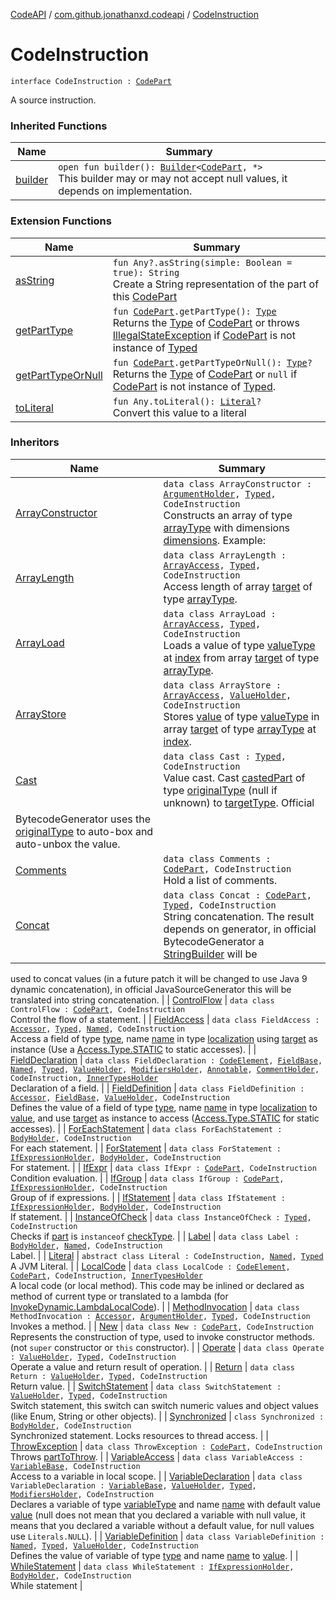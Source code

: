 [CodeAPI](../index.md) / [com.github.jonathanxd.codeapi](index.md) / [CodeInstruction](.)

# CodeInstruction

`interface CodeInstruction : `[`CodePart`](-code-part/index.md)

A source instruction.

### Inherited Functions

| Name | Summary |
|---|---|
| [builder](-code-part/builder.md) | `open fun builder(): `[`Builder`](../com.github.jonathanxd.codeapi.builder/-builder/index.md)`<`[`CodePart`](-code-part/index.md)`, *>`<br>This builder may or may not accept null values, it depends on implementation. |

### Extension Functions

| Name | Summary |
|---|---|
| [asString](../com.github.jonathanxd.codeapi.util/kotlin.-any/as-string.md) | `fun Any?.asString(simple: Boolean = true): String`<br>Create a String representation of the part of this [CodePart](-code-part/index.md) |
| [getPartType](../com.github.jonathanxd.codeapi.util/get-part-type.md) | `fun `[`CodePart`](-code-part/index.md)`.getPartType(): `[`Type`](http://docs.oracle.com/javase/6/docs/api/java/lang/reflect/Type.html)<br>Returns the [Type](http://docs.oracle.com/javase/6/docs/api/java/lang/reflect/Type.html) of [CodePart](-code-part/index.md) or throws [IllegalStateException](http://docs.oracle.com/javase/6/docs/api/java/lang/IllegalStateException.html) if [CodePart](-code-part/index.md) is not instance of [Typed](../com.github.jonathanxd.codeapi.base/-typed/index.md) |
| [getPartTypeOrNull](../com.github.jonathanxd.codeapi.util/get-part-type-or-null.md) | `fun `[`CodePart`](-code-part/index.md)`.getPartTypeOrNull(): `[`Type`](http://docs.oracle.com/javase/6/docs/api/java/lang/reflect/Type.html)`?`<br>Returns the [Type](http://docs.oracle.com/javase/6/docs/api/java/lang/reflect/Type.html) of [CodePart](-code-part/index.md) or `null` if [CodePart](-code-part/index.md) is not instance of [Typed](../com.github.jonathanxd.codeapi.base/-typed/index.md). |
| [toLiteral](../com.github.jonathanxd.codeapi.util.conversion/kotlin.-any/to-literal.md) | `fun Any.toLiteral(): `[`Literal`](../com.github.jonathanxd.codeapi.literal/-literal/index.md)`?`<br>Convert this value to a literal |

### Inheritors

| Name | Summary |
|---|---|
| [ArrayConstructor](../com.github.jonathanxd.codeapi.base/-array-constructor/index.md) | `data class ArrayConstructor : `[`ArgumentHolder`](../com.github.jonathanxd.codeapi.base/-argument-holder/index.md)`, `[`Typed`](../com.github.jonathanxd.codeapi.base/-typed/index.md)`, CodeInstruction`<br>Constructs an array of type [arrayType](../com.github.jonathanxd.codeapi.base/-array-constructor/array-type.md) with dimensions [dimensions](../com.github.jonathanxd.codeapi.base/-array-constructor/dimensions.md). Example: |
| [ArrayLength](../com.github.jonathanxd.codeapi.base/-array-length/index.md) | `data class ArrayLength : `[`ArrayAccess`](../com.github.jonathanxd.codeapi.base/-array-access/index.md)`, `[`Typed`](../com.github.jonathanxd.codeapi.base/-typed/index.md)`, CodeInstruction`<br>Access length of array [target](../com.github.jonathanxd.codeapi.base/-array-length/target.md) of type [arrayType](../com.github.jonathanxd.codeapi.base/-array-length/array-type.md). |
| [ArrayLoad](../com.github.jonathanxd.codeapi.base/-array-load/index.md) | `data class ArrayLoad : `[`ArrayAccess`](../com.github.jonathanxd.codeapi.base/-array-access/index.md)`, `[`Typed`](../com.github.jonathanxd.codeapi.base/-typed/index.md)`, CodeInstruction`<br>Loads a value of type [valueType](../com.github.jonathanxd.codeapi.base/-array-load/value-type.md) at [index](../com.github.jonathanxd.codeapi.base/-array-load/--index--.md) from array [target](../com.github.jonathanxd.codeapi.base/-array-load/target.md) of type [arrayType](../com.github.jonathanxd.codeapi.base/-array-load/array-type.md). |
| [ArrayStore](../com.github.jonathanxd.codeapi.base/-array-store/index.md) | `data class ArrayStore : `[`ArrayAccess`](../com.github.jonathanxd.codeapi.base/-array-access/index.md)`, `[`ValueHolder`](../com.github.jonathanxd.codeapi.base/-value-holder/index.md)`, CodeInstruction`<br>Stores [value](../com.github.jonathanxd.codeapi.base/-array-store/value-to-store.md) of type [valueType](../com.github.jonathanxd.codeapi.base/-array-store/value-type.md) in array [target](../com.github.jonathanxd.codeapi.base/-array-store/target.md) of type [arrayType](../com.github.jonathanxd.codeapi.base/-array-store/array-type.md) at [index](../com.github.jonathanxd.codeapi.base/-array-store/--index--.md). |
| [Cast](../com.github.jonathanxd.codeapi.base/-cast/index.md) | `data class Cast : `[`Typed`](../com.github.jonathanxd.codeapi.base/-typed/index.md)`, CodeInstruction`<br>Value cast. Cast [castedPart](../com.github.jonathanxd.codeapi.base/-cast/casted-part.md) of type [originalType](../com.github.jonathanxd.codeapi.base/-cast/original-type.md) (null if unknown) to [targetType](../com.github.jonathanxd.codeapi.base/-cast/target-type.md). Official
BytecodeGenerator uses the [originalType](../com.github.jonathanxd.codeapi.base/-cast/original-type.md) to auto-box and auto-unbox the value. |
| [Comments](../com.github.jonathanxd.codeapi.base.comment/-comments/index.md) | `data class Comments : `[`CodePart`](-code-part/index.md)`, CodeInstruction`<br>Hold a list of comments. |
| [Concat](../com.github.jonathanxd.codeapi.base/-concat/index.md) | `data class Concat : `[`CodePart`](-code-part/index.md)`, `[`Typed`](../com.github.jonathanxd.codeapi.base/-typed/index.md)`, CodeInstruction`<br>String concatenation. The result depends on generator, in official BytecodeGenerator a [StringBuilder](http://docs.oracle.com/javase/6/docs/api/java/lang/StringBuilder.html) will be
used to concat values (in a future patch it will be changed to use Java 9 dynamic concatenation), in official
JavaSourceGenerator this will be translated into string concatenation. |
| [ControlFlow](../com.github.jonathanxd.codeapi.base/-control-flow/index.md) | `data class ControlFlow : `[`CodePart`](-code-part/index.md)`, CodeInstruction`<br>Control the flow of a statement. |
| [FieldAccess](../com.github.jonathanxd.codeapi.base/-field-access/index.md) | `data class FieldAccess : `[`Accessor`](../com.github.jonathanxd.codeapi.base/-accessor/index.md)`, `[`Typed`](../com.github.jonathanxd.codeapi.base/-typed/index.md)`, `[`Named`](../com.github.jonathanxd.codeapi.base/-named/index.md)`, CodeInstruction`<br>Access a field of type [type](../com.github.jonathanxd.codeapi.base/-field-access/type.md), name [name](../com.github.jonathanxd.codeapi.base/-field-access/name.md) in type [localization](../com.github.jonathanxd.codeapi.base/-field-access/localization.md) using [target](../com.github.jonathanxd.codeapi.base/-field-access/target.md) as instance (Use a [Access.Type.STATIC](#) to
static accesses). |
| [FieldDeclaration](../com.github.jonathanxd.codeapi.base/-field-declaration/index.md) | `data class FieldDeclaration : `[`CodeElement`](-code-element.md)`, `[`FieldBase`](../com.github.jonathanxd.codeapi.base/-field-base/index.md)`, `[`Named`](../com.github.jonathanxd.codeapi.base/-named/index.md)`, `[`Typed`](../com.github.jonathanxd.codeapi.base/-typed/index.md)`, `[`ValueHolder`](../com.github.jonathanxd.codeapi.base/-value-holder/index.md)`, `[`ModifiersHolder`](../com.github.jonathanxd.codeapi.base/-modifiers-holder/index.md)`, `[`Annotable`](../com.github.jonathanxd.codeapi.base/-annotable/index.md)`, `[`CommentHolder`](../com.github.jonathanxd.codeapi.base.comment/-comment-holder/index.md)`, CodeInstruction, `[`InnerTypesHolder`](../com.github.jonathanxd.codeapi.base/-inner-types-holder/index.md)<br>Declaration of a field. |
| [FieldDefinition](../com.github.jonathanxd.codeapi.base/-field-definition/index.md) | `data class FieldDefinition : `[`Accessor`](../com.github.jonathanxd.codeapi.base/-accessor/index.md)`, `[`FieldBase`](../com.github.jonathanxd.codeapi.base/-field-base/index.md)`, `[`ValueHolder`](../com.github.jonathanxd.codeapi.base/-value-holder/index.md)`, CodeInstruction`<br>Defines the value of a field of type [type](../com.github.jonathanxd.codeapi.base/-field-definition/type.md), name [name](../com.github.jonathanxd.codeapi.base/-field-definition/name.md) in type [localization](../com.github.jonathanxd.codeapi.base/-field-definition/localization.md) to [value](../com.github.jonathanxd.codeapi.base/-field-definition/value.md), and use [target](../com.github.jonathanxd.codeapi.base/-field-definition/target.md) as instance to access
([Access.Type.STATIC](#) for static accesses). |
| [ForEachStatement](../com.github.jonathanxd.codeapi.base/-for-each-statement/index.md) | `data class ForEachStatement : `[`BodyHolder`](../com.github.jonathanxd.codeapi.base/-body-holder/index.md)`, CodeInstruction`<br>For each statement. |
| [ForStatement](../com.github.jonathanxd.codeapi.base/-for-statement/index.md) | `data class ForStatement : `[`IfExpressionHolder`](../com.github.jonathanxd.codeapi.base/-if-expression-holder/index.md)`, `[`BodyHolder`](../com.github.jonathanxd.codeapi.base/-body-holder/index.md)`, CodeInstruction`<br>For statement. |
| [IfExpr](../com.github.jonathanxd.codeapi.base/-if-expr/index.md) | `data class IfExpr : `[`CodePart`](-code-part/index.md)`, CodeInstruction`<br>Condition evaluation. |
| [IfGroup](../com.github.jonathanxd.codeapi.base/-if-group/index.md) | `data class IfGroup : `[`CodePart`](-code-part/index.md)`, `[`IfExpressionHolder`](../com.github.jonathanxd.codeapi.base/-if-expression-holder/index.md)`, CodeInstruction`<br>Group of if expressions. |
| [IfStatement](../com.github.jonathanxd.codeapi.base/-if-statement/index.md) | `data class IfStatement : `[`IfExpressionHolder`](../com.github.jonathanxd.codeapi.base/-if-expression-holder/index.md)`, `[`BodyHolder`](../com.github.jonathanxd.codeapi.base/-body-holder/index.md)`, CodeInstruction`<br>If statement. |
| [InstanceOfCheck](../com.github.jonathanxd.codeapi.base/-instance-of-check/index.md) | `data class InstanceOfCheck : `[`Typed`](../com.github.jonathanxd.codeapi.base/-typed/index.md)`, CodeInstruction`<br>Checks if [part](../com.github.jonathanxd.codeapi.base/-instance-of-check/part.md) is `instanceof` [checkType](../com.github.jonathanxd.codeapi.base/-instance-of-check/check-type.md). |
| [Label](../com.github.jonathanxd.codeapi.base/-label/index.md) | `data class Label : `[`BodyHolder`](../com.github.jonathanxd.codeapi.base/-body-holder/index.md)`, `[`Named`](../com.github.jonathanxd.codeapi.base/-named/index.md)`, CodeInstruction`<br>Label. |
| [Literal](../com.github.jonathanxd.codeapi.literal/-literal/index.md) | `abstract class Literal : CodeInstruction, `[`Named`](../com.github.jonathanxd.codeapi.base/-named/index.md)`, `[`Typed`](../com.github.jonathanxd.codeapi.base/-typed/index.md)<br>A JVM Literal. |
| [LocalCode](../com.github.jonathanxd.codeapi.base/-local-code/index.md) | `data class LocalCode : `[`CodeElement`](-code-element.md)`, `[`CodePart`](-code-part/index.md)`, CodeInstruction, `[`InnerTypesHolder`](../com.github.jonathanxd.codeapi.base/-inner-types-holder/index.md)<br>A local code (or local method). This code may be inlined or declared as method of current
type or translated to a lambda (for [InvokeDynamic.LambdaLocalCode](../com.github.jonathanxd.codeapi.base/-invoke-dynamic/-lambda-local-code/index.md)). |
| [MethodInvocation](../com.github.jonathanxd.codeapi.base/-method-invocation/index.md) | `data class MethodInvocation : `[`Accessor`](../com.github.jonathanxd.codeapi.base/-accessor/index.md)`, `[`ArgumentHolder`](../com.github.jonathanxd.codeapi.base/-argument-holder/index.md)`, `[`Typed`](../com.github.jonathanxd.codeapi.base/-typed/index.md)`, CodeInstruction`<br>Invokes a method. |
| [New](../com.github.jonathanxd.codeapi.base/-new/index.md) | `data class New : `[`CodePart`](-code-part/index.md)`, CodeInstruction`<br>Represents the construction of type, used to invoke constructor methods. (not `super` constructor or `this` constructor). |
| [Operate](../com.github.jonathanxd.codeapi.base/-operate/index.md) | `data class Operate : `[`ValueHolder`](../com.github.jonathanxd.codeapi.base/-value-holder/index.md)`, `[`Typed`](../com.github.jonathanxd.codeapi.base/-typed/index.md)`, CodeInstruction`<br>Operate a value and return result of operation. |
| [Return](../com.github.jonathanxd.codeapi.base/-return/index.md) | `data class Return : `[`ValueHolder`](../com.github.jonathanxd.codeapi.base/-value-holder/index.md)`, `[`Typed`](../com.github.jonathanxd.codeapi.base/-typed/index.md)`, CodeInstruction`<br>Return value. |
| [SwitchStatement](../com.github.jonathanxd.codeapi.base/-switch-statement/index.md) | `data class SwitchStatement : `[`ValueHolder`](../com.github.jonathanxd.codeapi.base/-value-holder/index.md)`, `[`Typed`](../com.github.jonathanxd.codeapi.base/-typed/index.md)`, CodeInstruction`<br>Switch statement, this switch can switch numeric values and object values (like Enum, String or other
objects). |
| [Synchronized](../com.github.jonathanxd.codeapi.base/-synchronized/index.md) | `class Synchronized : `[`BodyHolder`](../com.github.jonathanxd.codeapi.base/-body-holder/index.md)`, CodeInstruction`<br>Synchronized statement. Locks resources to thread access. |
| [ThrowException](../com.github.jonathanxd.codeapi.base/-throw-exception/index.md) | `data class ThrowException : `[`CodePart`](-code-part/index.md)`, CodeInstruction`<br>Throws [partToThrow](../com.github.jonathanxd.codeapi.base/-throw-exception/part-to-throw.md). |
| [VariableAccess](../com.github.jonathanxd.codeapi.base/-variable-access/index.md) | `data class VariableAccess : `[`VariableBase`](../com.github.jonathanxd.codeapi.base/-variable-base/index.md)`, CodeInstruction`<br>Access to a variable in local scope. |
| [VariableDeclaration](../com.github.jonathanxd.codeapi.base/-variable-declaration/index.md) | `data class VariableDeclaration : `[`VariableBase`](../com.github.jonathanxd.codeapi.base/-variable-base/index.md)`, `[`ValueHolder`](../com.github.jonathanxd.codeapi.base/-value-holder/index.md)`, `[`Typed`](../com.github.jonathanxd.codeapi.base/-typed/index.md)`, `[`ModifiersHolder`](../com.github.jonathanxd.codeapi.base/-modifiers-holder/index.md)`, CodeInstruction`<br>Declares a variable of type [variableType](../com.github.jonathanxd.codeapi.base/-variable-declaration/variable-type.md) and name [name](../com.github.jonathanxd.codeapi.base/-variable-declaration/name.md) with default value [value](../com.github.jonathanxd.codeapi.base/-variable-declaration/value.md) (null does not
mean that you declared a variable with null value, it means that you declared a variable without a default value,
for null values use `Literals.NULL`). |
| [VariableDefinition](../com.github.jonathanxd.codeapi.base/-variable-definition/index.md) | `data class VariableDefinition : `[`Named`](../com.github.jonathanxd.codeapi.base/-named/index.md)`, `[`Typed`](../com.github.jonathanxd.codeapi.base/-typed/index.md)`, `[`ValueHolder`](../com.github.jonathanxd.codeapi.base/-value-holder/index.md)`, CodeInstruction`<br>Defines the value of variable of type [type](../com.github.jonathanxd.codeapi.base/-variable-definition/type.md) and name [name](../com.github.jonathanxd.codeapi.base/-variable-definition/name.md) to [value](../com.github.jonathanxd.codeapi.base/-variable-definition/value.md). |
| [WhileStatement](../com.github.jonathanxd.codeapi.base/-while-statement/index.md) | `data class WhileStatement : `[`IfExpressionHolder`](../com.github.jonathanxd.codeapi.base/-if-expression-holder/index.md)`, `[`BodyHolder`](../com.github.jonathanxd.codeapi.base/-body-holder/index.md)`, CodeInstruction`<br>While statement |
